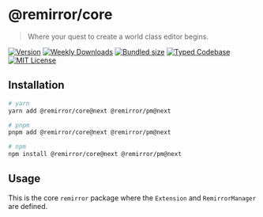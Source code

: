 # @remirror/core

> Where your quest to create a world class editor begins.

[![Version][version]][npm] [![Weekly Downloads][downloads-badge]][npm] [![Bundled size][size-badge]][size] [![Typed Codebase][typescript]](#) [![MIT License][license]](#)

[version]: https://flat.badgen.net/npm/v/@remirror/core/next
[npm]: https://npmjs.com/package/@remirror/core/v/next
[license]: https://flat.badgen.net/badge/license/MIT/purple
[size]: https://bundlephobia.com/result?p=@remirror/core@next
[size-badge]: https://flat.badgen.net/bundlephobia/minzip/@remirror/core@next
[typescript]: https://flat.badgen.net/badge/icon/TypeScript?icon=typescript&label
[downloads-badge]: https://badgen.net/npm/dw/@remirror/core/red?icon=npm

## Installation

```bash
# yarn
yarn add @remirror/core@next @remirror/pm@next

# pnpm
pnpm add @remirror/core@next @remirror/pm@next

# npm
npm install @remirror/core@next @remirror/pm@next
```

## Usage

This is the core `remirror` package where the `Extension` and `RemirrorManager` are defined.
